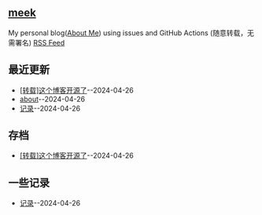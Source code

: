 ## [meek](https://myogg.github.io/meek)
My personal blog([About Me](https://myogg.github.com/meek/issues/2)) using issues and GitHub Actions (随意转载，无需署名)
[RSS Feed](https://raw.githubusercontent.com/myogg/meek/master/feed.xml)

## 最近更新
- [[转载]这个博客开源了](https://github.com/myogg/meek/issues/3)--2024-04-26
- [about](https://github.com/myogg/meek/issues/2)--2024-04-26
- [记录](https://github.com/myogg/meek/issues/1)--2024-04-26
## 存档
- [[转载]这个博客开源了](https://github.com/myogg/meek/issues/3)--2024-04-26
## 一些记录
- [记录](https://github.com/myogg/meek/issues/1)--2024-04-26
